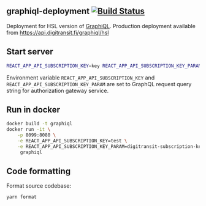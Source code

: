 ## graphiql-deployment [![Build Status](https://travis-ci.org/HSLdevcom/graphiql-deployment.svg?branch=master)](https://travis-ci.org/HSLdevcom/graphiql-deployment)

Deployment for HSL version of [GraphiQL](https://github.com/graphql/graphiql). Production deployment available from https://api.digitransit.fi/graphiql/hsl

## Start server

```sh
REACT_APP_API_SUBSCRIPTION_KEY=key REACT_APP_API_SUBSCRIPTION_KEY_PARAM=digitransit-subscription-key yarn start
```

Environment variable `REACT_APP_API_SUBSCRIPTION_KEY` and `REACT_APP_API_SUBSCRIPTION_KEY_PARAM` are set to GraphQL request query string for authorization gateway service.

## Run in docker

```sh
docker build -t graphiql
docker run -it \
    -p 8099:8080 \
    -e REACT_APP_API_SUBSCRIPTION_KEY=test \
    -e REACT_APP_API_SUBSCRIPTION_KEY_PARAM=digitransit-subscription-key \
     graphiql
```

## Code formatting

Format source codebase:

```sh
yarn format
```
